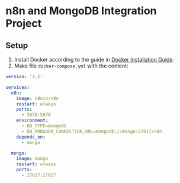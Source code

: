 # n8n and MongoDB Integration Project

## Setup

1. Install Docker according to the guide in [Docker Installation Guide](https://docs.docker.com/get-docker/).
2. Make file `docker-compose.yml` with the content:

```yaml
version: '3.1'

services:
  n8n:
    image: n8nio/n8n
    restart: always
    ports:
      - 5678:5678
    environment:
      - DB_TYPE=mongodb
      - DB_MONGODB_CONNECTION_URL=mongodb://mongo:27017/n8n
    depends_on:
      - mongo

  mongo:
    image: mongo
    restart: always
    ports:
      - 27017:27017
